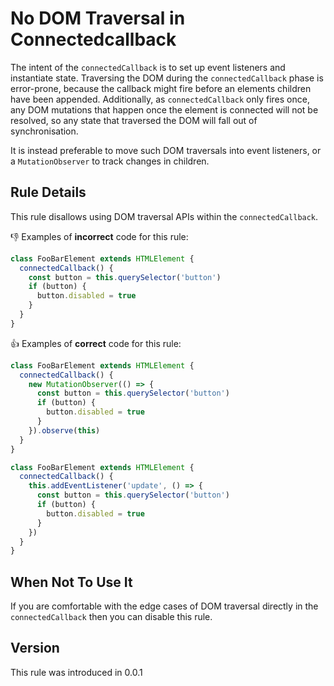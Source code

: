 # No DOM Traversal in Connectedcallback

The intent of the `connectedCallback` is to set up event listeners and instantiate state. Traversing the DOM during the `connectedCallback` phase is error-prone, because the callback might fire before an elements children have been appended. Additionally, as `connectedCallback` only fires once, any DOM mutations that happen once the element is connected will not be resolved, so any state that traversed the DOM will fall out of synchronisation.

It is instead preferable to move such DOM traversals into event listeners, or a `MutationObserver` to track changes in children.

## Rule Details

This rule disallows using DOM traversal APIs within the `connectedCallback`.

👎 Examples of **incorrect** code for this rule:

```js
class FooBarElement extends HTMLElement {
  connectedCallback() {
    const button = this.querySelector('button')
    if (button) {
      button.disabled = true
    }
  }
}
```

👍 Examples of **correct** code for this rule:

```js
class FooBarElement extends HTMLElement {
  connectedCallback() {
    new MutationObserver(() => {
      const button = this.querySelector('button')
      if (button) {
        button.disabled = true
      }
    }).observe(this)
  }
}
```

```js
class FooBarElement extends HTMLElement {
  connectedCallback() {
    this.addEventListener('update', () => {
      const button = this.querySelector('button')
      if (button) {
        button.disabled = true
      }
    })
  }
}
```

## When Not To Use It

If you are comfortable with the edge cases of DOM traversal directly in the `connectedCallback` then you can disable this rule.

## Version

This rule was introduced in 0.0.1

